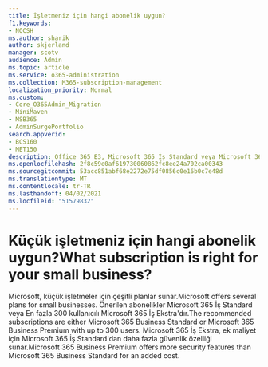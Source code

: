 ```yaml
---
title: İşletmeniz için hangi abonelik uygun?
f1.keywords:
- NOCSH
ms.author: sharik
author: skjerland
manager: scotv
audience: Admin
ms.topic: article
ms.service: o365-administration
ms.collection: M365-subscription-management
localization_priority: Normal
ms.custom:
- Core_O365Admin_Migration
- MiniMaven
- MSB365
- AdminSurgePortfolio
search.appverid:
- BCS160
- MET150
description: Office 365 E3, Microsoft 365 İş Standard veya Microsoft 365 İş Ekstra'nın işletmeniz için uygun olup olmadığını belirler.
ms.openlocfilehash: 2f8c59e0af619730060862fc8ee24a702ca00343
ms.sourcegitcommit: 53acc851abf68e2272e75df0856c0e16b0c7e48d
ms.translationtype: MT
ms.contentlocale: tr-TR
ms.lasthandoff: 04/02/2021
ms.locfileid: "51579832"
---
```

# <a name="what-subscription-is-right-for-your-small-business"></a><span data-ttu-id="98708-103">Küçük işletmeniz için hangi abonelik uygun?</span><span class="sxs-lookup"><span data-stu-id="98708-103">What subscription is right for your small business?</span></span>

<span data-ttu-id="98708-104">Microsoft, küçük işletmeler için çeşitli planlar sunar.</span><span class="sxs-lookup"><span data-stu-id="98708-104">Microsoft offers several plans for small businesses.</span></span> <span data-ttu-id="98708-105">Önerilen abonelikler Microsoft 365 İş Standard veya En fazla 300 kullanıcılı Microsoft 365 İş Ekstra'dır.</span><span class="sxs-lookup"><span data-stu-id="98708-105">The recommended subscriptions are either Microsoft 365 Business Standard or Microsoft 365 Business Premium with up to 300 users.</span></span> <span data-ttu-id="98708-106">Microsoft 365 İş Ekstra, ek maliyet için Microsoft 365 İş Standard'dan daha fazla güvenlik özelliği sunar.</span><span class="sxs-lookup"><span data-stu-id="98708-106">Microsoft 365 Business Premium offers more security features than Microsoft 365 Business Standard for an added cost.</span></span>
